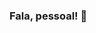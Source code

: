 ### Fala, pessoal! 👋

<!--
**paulodias99/paulodias99** is a ✨ _special_ ✨ repository because its `README.md` (this file) appears on your GitHub profile.

Sou Desenvolvedor Full Stack com ênfase e experiência no Desenvolvimento Web. Programando desde os 16 anos, já desenvolvi sistemas para lojas virtuais e sites institucionais para vendas de cursos online. Durante a faculdade venho pesquisando na área de Machine Learning, com ênfase em Deep Learning e Neural Networks.

- 🖥️ Machine Learning ...
- 📱 Flutter e Ionic para desenvovimento mobile ...
- 📚 Estudanto novas tecnologias ...
- ☕ Aprimorando conhecimento em linguagens já dominadas ...

Graduando em Ciência da Computação pela Universidade Estadual do Ceará. Em 2018 me formei como Técnico Integrado em Informática pelo Instituto Federal de Ciências e Tecnologia do Ceará. Desde 2019, quando bolsista do Programa de Educação Tutorial, tenho pesquisado na área de Redes Neurais Artificiais. Atualmente sou estagiário no Insituto Antônio Mesquita Parente.

-->
